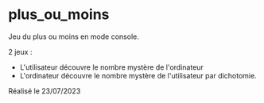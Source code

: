 # plus_ou_moins
Jeu du plus ou moins en mode console.  

2 jeux :  
+ L'utilisateur découvre le nombre mystère de l'ordinateur
+ L'ordinateur découvre le nombre mystère de l'utilisateur par dichotomie.  

Réalisé le 23/07/2023
